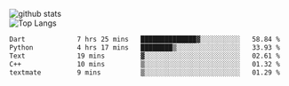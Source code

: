 ![github stats](https://github-readme-stats.vercel.app/api?username=AndreFerreira5&show_icons=true&theme=dark&count_private=true)
<br>
![Top Langs](https://github-readme-stats.vercel.app/api/top-langs/?username=AndreFerreira5&layout=compact&theme=dark)
<br>
<!--START_SECTION:waka-->

```txt
Dart             7 hrs 25 mins   ██████████████▓░░░░░░░░░░   58.84 %
Python           4 hrs 17 mins   ████████▒░░░░░░░░░░░░░░░░   33.93 %
Text             19 mins         ▓░░░░░░░░░░░░░░░░░░░░░░░░   02.61 %
C++              10 mins         ▒░░░░░░░░░░░░░░░░░░░░░░░░   01.32 %
textmate         9 mins          ▒░░░░░░░░░░░░░░░░░░░░░░░░   01.29 %
```

<!--END_SECTION:waka-->

